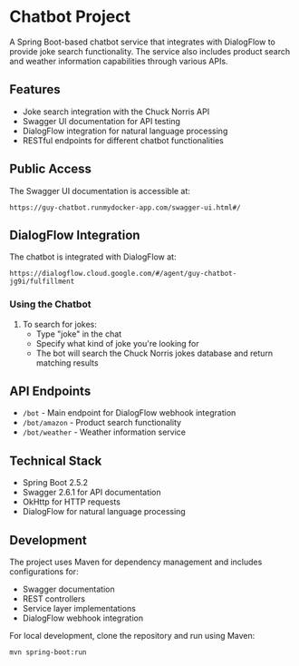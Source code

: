 # Chatbot Project

A Spring Boot-based chatbot service that integrates with DialogFlow to provide joke search functionality. The service also includes product search and weather information capabilities through various APIs.

## Features

- Joke search integration with the Chuck Norris API
- Swagger UI documentation for API testing
- DialogFlow integration for natural language processing
- RESTful endpoints for different chatbot functionalities

## Public Access

The Swagger UI documentation is accessible at:
```
https://guy-chatbot.runmydocker-app.com/swagger-ui.html#/
```

## DialogFlow Integration

The chatbot is integrated with DialogFlow at:
```
https://dialogflow.cloud.google.com/#/agent/guy-chatbot-jg9i/fulfillment
```

### Using the Chatbot

1. To search for jokes:
   - Type "joke" in the chat
   - Specify what kind of joke you're looking for
   - The bot will search the Chuck Norris jokes database and return matching results

## API Endpoints

- `/bot` - Main endpoint for DialogFlow webhook integration
- `/bot/amazon` - Product search functionality
- `/bot/weather` - Weather information service

## Technical Stack

- Spring Boot 2.5.2
- Swagger 2.6.1 for API documentation
- OkHttp for HTTP requests
- DialogFlow for natural language processing

## Development

The project uses Maven for dependency management and includes configurations for:
- Swagger documentation
- REST controllers
- Service layer implementations
- DialogFlow webhook integration

For local development, clone the repository and run using Maven:
```bash
mvn spring-boot:run
```
